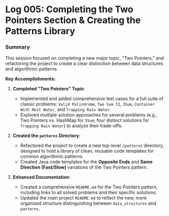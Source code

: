 # Log 005: Completing the Two Pointers Section & Creating the Patterns Library

### Summary

This session focused on completing a new major topic, "Two Pointers," and refactoring the project to create a clear distinction between data structures and algorithmic patterns.

**Key Accomplishments:**

1.  **Completed "Two Pointers" Topic**:
    *   Implemented and added comprehensive test cases for a full suite of classic problems: `Valid Palindrome`, `Two Sum II`, `3Sum`, `Container With Most Water`, and `Trapping Rain Water`.
    *   Explored multiple solution approaches for several problems (e.g., Two Pointers vs. HashMap for `3Sum`; four distinct solutions for `Trapping Rain Water`) to analyze their trade-offs.

2.  **Created the `patterns` Directory**:
    *   Refactored the project to create a new top-level `/patterns` directory, designed to hold a library of clean, reusable code templates for common algorithmic patterns.
    *   Created Java code templates for the **Opposite Ends** and **Same Direction (Fast/Slow)** variations of the Two Pointers pattern.

3.  **Enhanced Documentation**:
    *   Created a comprehensive `README.md` for the Two Pointers pattern, including links to all solved problems and their specific solutions.
    *   Updated the main project `README.md` to reflect the new, more organized structure distinguishing between `data_structures` and `patterns`.
